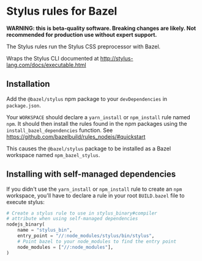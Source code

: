 # Stylus rules for Bazel

**WARNING: this is beta-quality software. Breaking changes are likely. Not recommended for production use without expert support.**

The Stylus rules run the Stylus CSS preprocessor with Bazel.

Wraps the Stylus CLI documented at http://stylus-lang.com/docs/executable.html

## Installation

Add the `@bazel/stylus` npm package to your `devDependencies` in `package.json`.

Your `WORKSPACE` should declare a `yarn_install` or `npm_install` rule named `npm`.
It should then install the rules found in the npm packages using the `install_bazel_dependencies` function.
See https://github.com/bazelbuild/rules_nodejs/#quickstart

This causes the `@bazel/stylus` package to be installed as a Bazel workspace named `npm_bazel_stylus`.

## Installing with self-managed dependencies

If you didn't use the `yarn_install` or `npm_install` rule to create an `npm` workspace, you'll have to declare a rule in your root `BUILD.bazel` file to execute stylus:

```python
# Create a stylus rule to use in stylus_binary#compiler
# attribute when using self-managed dependencies
nodejs_binary(
    name = "stylus_bin",
    entry_point = "//:node_modules/stylus/bin/stylus",
    # Point bazel to your node_modules to find the entry point
    node_modules = ["//:node_modules"],
)
```

